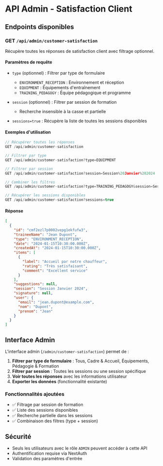 # API Admin - Satisfaction Client

## Endpoints disponibles

### GET `/api/admin/customer-satisfaction`

Récupère toutes les réponses de satisfaction client avec filtrage optionnel.

#### Paramètres de requête

- `type` (optionnel) : Filtrer par type de formulaire
  - `ENVIRONMENT_RECEPTION` : Environnement et réception
  - `EQUIPMENT` : Équipements d'entraînement
  - `TRAINING_PEDAGOGY` : Équipe pédagogique et programme

- `session` (optionnel) : Filtrer par session de formation
  - Recherche insensible à la casse et partielle

- `sessions=true` : Récupère la liste de toutes les sessions disponibles

#### Exemples d'utilisation

```javascript
// Récupérer toutes les réponses
GET /api/admin/customer-satisfaction

// Filtrer par type
GET /api/admin/customer-satisfaction?type=EQUIPMENT

// Filtrer par session
GET /api/admin/customer-satisfaction?session=Session%20Janvier%202024

// Combiner les filtres
GET /api/admin/customer-satisfaction?type=TRAINING_PEDAGOGY&session=Session%20Janvier

// Récupérer les sessions disponibles
GET /api/admin/customer-satisfaction?sessions=true
```

#### Réponse

```json
[
  {
    "id": "cmf2ezl7p0002vepg1ekfufw3",
    "traineeName": "Jean Dupont",
    "type": "ENVIRONMENT_RECEPTION",
    "date": "2024-01-15T10:30:00.000Z",
    "createdAt": "2024-01-15T10:30:00.000Z",
    "items": [
      {
        "label": "Accueil par notre chauffeur",
        "rating": "Très satisfaisant",
        "comment": "Excellent service"
      }
    ],
    "suggestions": null,
    "session": "Session Janvier 2024",
    "signature": null,
    "user": {
      "email": "jean.dupont@example.com",
      "nom": "Dupont",
      "prenom": "Jean"
    }
  }
]
```

## Interface Admin

L'interface admin (`/admin/customer-satisfaction`) permet de :

1. **Filtrer par type de formulaire** : Tous, Cadre & Accueil, Équipements, Pédagogie & Formation
2. **Filtrer par session** : Toutes les sessions ou une session spécifique
3. **Voir toutes les réponses** avec les informations utilisateur
4. **Exporter les données** (fonctionnalité existante)

### Fonctionnalités ajoutées

- ✅ Filtrage par session de formation
- ✅ Liste des sessions disponibles
- ✅ Recherche partielle dans les sessions
- ✅ Combinaison des filtres (type + session)

## Sécurité

- Seuls les utilisateurs avec le rôle `ADMIN` peuvent accéder à cette API
- Authentification requise via NextAuth
- Validation des paramètres d'entrée
